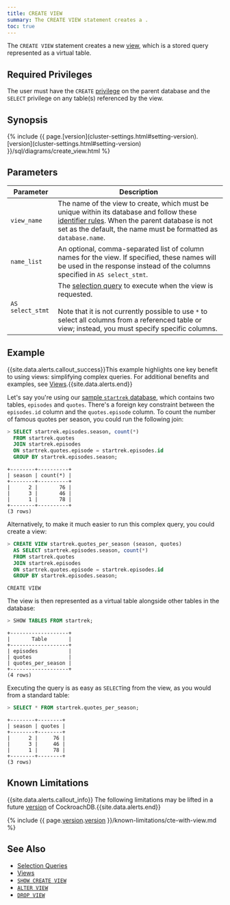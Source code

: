 ```yaml
---
title: CREATE VIEW
summary: The CREATE VIEW statement creates a .
toc: true
---
```


The `CREATE VIEW` statement creates a new [view](views.html), which is a stored query represented as a virtual table.


## Required Privileges

The user must have the `CREATE` [privilege](privileges.html) on the parent database and the `SELECT` privilege on any table(s) referenced by the view.

## Synopsis

<div>
{% include {{ page.[version](cluster-settings.html#setting-version).[version](cluster-settings.html#setting-version) }}/sql/diagrams/create_view.html %}
</div>

## Parameters

Parameter | Description
----------|------------
`view_name` | The name of the view to create, which must be unique within its database and follow these [identifier rules](keywords-and-identifiers.html#identifiers). When the parent database is not set as the default, the name must be formatted as `database.name`.
`name_list` | An optional, comma-separated list of column names for the view. If specified, these names will be used in the response instead of the columns specified in `AS select_stmt`.
`AS select_stmt` | The [selection query](selection-queries.html) to execute when the view is requested.<br><br>Note that it is not currently possible to use `*` to select all columns from a referenced table or view; instead, you must specify specific columns.

## Example

{{site.data.alerts.callout_success}}This example highlights one key benefit to using views: simplifying complex queries. For additional benefits and examples, see <a href="views.html">Views</a>.{{site.data.alerts.end}}

Let's say you're using our [sample `startrek` database](generate-cockroachdb-resources.html#generate-example-data), which contains two tables, `episodes` and `quotes`. There's a foreign key constraint between the `episodes.id` column and the `quotes.episode` column. To count the number of famous quotes per season, you could run the following join:

~~~ sql
> SELECT startrek.episodes.season, count(*)
  FROM startrek.quotes
  JOIN startrek.episodes
  ON startrek.quotes.episode = startrek.episodes.id
  GROUP BY startrek.episodes.season;
~~~

~~~
+--------+----------+
| season | count(*) |
+--------+----------+
|      2 |       76 |
|      3 |       46 |
|      1 |       78 |
+--------+----------+
(3 rows)
~~~

Alternatively, to make it much easier to run this complex query, you could create a view:

~~~ sql
> CREATE VIEW startrek.quotes_per_season (season, quotes)
  AS SELECT startrek.episodes.season, count(*)
  FROM startrek.quotes
  JOIN startrek.episodes
  ON startrek.quotes.episode = startrek.episodes.id
  GROUP BY startrek.episodes.season;
~~~

~~~
CREATE VIEW
~~~

The view is then represented as a virtual table alongside other tables in the database:

~~~ sql
> SHOW TABLES FROM startrek;
~~~

~~~
+-------------------+
|       Table       |
+-------------------+
| episodes          |
| quotes            |
| quotes_per_season |
+-------------------+
(4 rows)
~~~

Executing the query is as easy as `SELECT`ing from the view, as you would from a standard table:

~~~ sql
> SELECT * FROM startrek.quotes_per_season;
~~~

~~~
+--------+--------+
| season | quotes |
+--------+--------+
|      2 |     76 |
|      3 |     46 |
|      1 |     78 |
+--------+--------+
(3 rows)
~~~

## Known Limitations

{{site.data.alerts.callout_info}} The following limitations may be lifted
in a future [version](cluster-settings.html#setting-version) of CockroachDB.{{site.data.alerts.end}}

{% include {{ page.[version](cluster-settings.html#setting-version).[version](cluster-settings.html#setting-version) }}/known-limitations/cte-with-view.md %}

## See Also

- [Selection Queries](selection-queries.html)
- [Views](views.html)
- [`SHOW CREATE VIEW`](show-create-view.html)
- [`ALTER VIEW`](alter-view.html)
- [`DROP VIEW`](drop-view.html)
